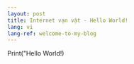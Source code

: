 ```yaml
---
layout: post
title: Internet vạn vật - Hello World!
lang: vi
lang-ref: welcome-to-my-blog
---
```

Print("Hello World!)


